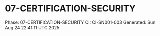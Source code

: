 # 07-CERTIFICATION-SECURITY
Phase: 07-CERTIFICATION-SECURITY
CI: CI-SN001-003
Generated: Sun Aug 24 22:41:11 UTC 2025
